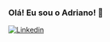 ### Olá! Eu sou o Adriano! 👋

[![Linkedin](https://img.shields.io/badge/LinkedIn-0077B5?style=for-the-badge&logo=linkedin&logoColor=white)](https://www.linkedin.com/in/adriano-alvarenga-pereira-b442a924b/)
